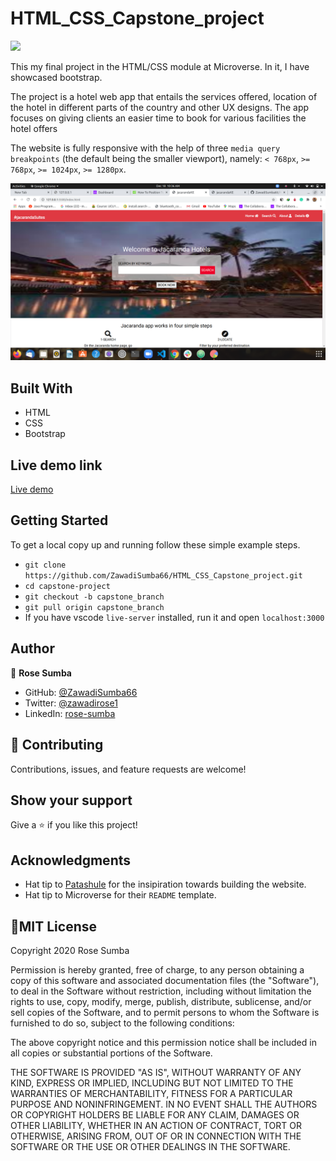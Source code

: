 # HTML_CSS_Capstone_project

![](https://img.shields.io/badge/Microverse-blueviolet)

This my  final project in the HTML/CSS  module at Microverse. In it, I have showcased bootstrap.

The project is a hotel web app that entails the services offered, location of the hotel in different parts of the country and other UX designs. The app focuses on giving clients an easier time to book for various facilities the hotel offers

The website is fully responsive with the help of three `media query` `breakpoints` (the default being the smaller viewport), namely: `< 768px`, `>= 768px`, `>= 1024px`, `>= 1280px`.

![Screenshot of the Jacaranda Hotel Web app](images/Screenshot1.png)

## Built With

- HTML
- CSS
- Bootstrap

## Live demo link

 [Live demo](https://zawadisumba66.github.io/HTML_CSS_Capstone_project/)

## Getting Started

To get a local copy up and running follow these simple example steps.

- `git clone https://github.com/ZawadiSumba66/HTML_CSS_Capstone_project.git`
- `cd capstone-project`
- `git checkout -b capstone_branch`
- `git pull origin capstone_branch`
- If you have vscode `live-server` installed, run it and open `localhost:3000`

## Author

👤 **Rose Sumba**

- GitHub: [@ZawadiSumba66](https://github.com/ZawadiSumba66)
- Twitter: [@zawadirose1](https://twitter.com/zawadirose1)
- LinkedIn: [rose-sumba](https://www.linkedin.com/in/rose-sumba-9b36401b5/)

## 🤝 Contributing

Contributions, issues, and feature requests are welcome!

## Show your support

Give a ⭐️ if you like this project!

## Acknowledgments

- Hat tip to [Patashule](https://www.behance.net/gallery/25563385/PatashuleKE) for the insipiration towards building the website.
- Hat tip to Microverse for their `README` template.

## 📝MIT License

Copyright 2020 Rose Sumba

Permission is hereby granted, free of charge, to any person obtaining a copy of this software and associated documentation files (the "Software"), to deal in the Software without restriction, including without limitation the rights to use, copy, modify, merge, publish, distribute, sublicense, and/or sell copies of the Software, and to permit persons to whom the Software is furnished to do so, subject to the following conditions:

The above copyright notice and this permission notice shall be included in all copies or substantial portions of the Software.

THE SOFTWARE IS PROVIDED "AS IS", WITHOUT WARRANTY OF ANY KIND, EXPRESS OR IMPLIED, INCLUDING BUT NOT LIMITED TO THE WARRANTIES OF MERCHANTABILITY, FITNESS FOR A PARTICULAR PURPOSE AND NONINFRINGEMENT. IN NO EVENT SHALL THE AUTHORS OR COPYRIGHT HOLDERS BE LIABLE FOR ANY CLAIM, DAMAGES OR OTHER LIABILITY, WHETHER IN AN ACTION OF CONTRACT, TORT OR OTHERWISE, ARISING FROM, OUT OF OR IN CONNECTION WITH THE SOFTWARE OR THE USE OR OTHER DEALINGS IN THE SOFTWARE.
